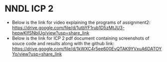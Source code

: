 # NNDL ICP 2
* Below is the link for video explaining the programs of assignment2:
  https://drive.google.com/file/d/1utbYF1rub1D5zMtJU3-hepwKlfSNbjUg/view?usp=share_link
* Below is the link for ICP 2 pdf document containing screenshots of souce code and results along with the github link:
  https://drive.google.com/file/d/1kWXC4r5ee600EvQTAK9YVxuA6DATOYYo/view?usp=share_link
